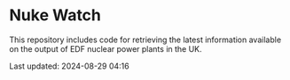 # Nuke Watch

This repository includes code for retrieving the latest information available on the output of EDF nuclear power plants in the UK.

Last updated: 2024-08-29 04:16